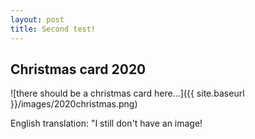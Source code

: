 ```yaml
---
layout: post
title: Second test!
---
```


## Christmas card 2020

![there should be a christmas card here...]({{ site.baseurl }}/images/2020christmas.png)

English translation:
"I still don't have an image!
